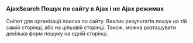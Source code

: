 
<meta http-equiv="Content-Type" content="text/html; charset=utf-8">
<h3>AjaxSearch Пошук по сайту в Ajax і не Ajax режимах</h3>
Сніпет для організації поиска по сайту. Виклик результатів пошук на тій самій сторінці, або на цільовій сторінці. Також, можна розташувати декілька форм пошуку на одній сторінці.
